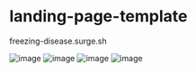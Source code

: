 # landing-page-template

freezing-disease.surge.sh


![image](https://user-images.githubusercontent.com/66282957/125131139-9f979000-e0d8-11eb-9232-10aaa04311fd.png)
![image](https://user-images.githubusercontent.com/66282957/125131157-a7efcb00-e0d8-11eb-95f2-bface3eb7da0.png)
![image](https://user-images.githubusercontent.com/66282957/125131173-afaf6f80-e0d8-11eb-92ba-01ab85663311.png)
![image](https://user-images.githubusercontent.com/66282957/125131201-b6d67d80-e0d8-11eb-815b-e793466dcd34.png)
